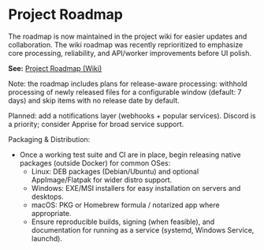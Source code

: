 # Project Roadmap

The roadmap is now maintained in the project wiki for easier updates and collaboration. The wiki roadmap was recently reprioritized to emphasize core processing, reliability, and API/worker improvements before UI polish.

**See:** [Project Roadmap (Wiki)](../researcharr.wiki/Roadmap.md)
 
Note: the roadmap includes plans for release-aware processing: withhold processing of newly released files for a configurable window (default: 7 days) and skip items with no release date by default.
 
Planned: add a notifications layer (webhooks + popular services). Discord is a priority; consider Apprise for broad service support.


Packaging & Distribution:
- Once a working test suite and CI are in place, begin releasing native packages (outside Docker) for common OSes:
	- Linux: DEB packages (Debian/Ubuntu) and optional AppImage/Flatpak for wider distro support.
	- Windows: EXE/MSI installers for easy installation on servers and desktops.
	- macOS: PKG or Homebrew formula / notarized app where appropriate.
	- Ensure reproducible builds, signing (when feasible), and documentation for running as a service (systemd, Windows Service, launchd).

